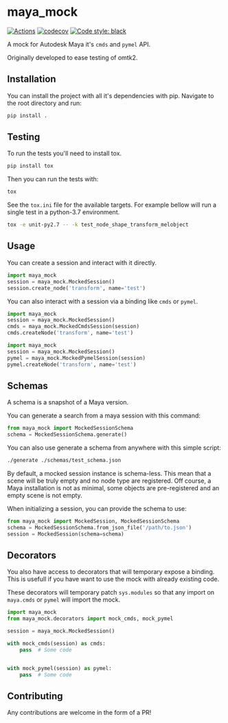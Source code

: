 # maya_mock

[![Actions](https://github.com/renaudll/maya-mock/workflows/tests/badge.svg)](https://github.com/renaudll/maya-mock/actions)
[![codecov](https://codecov.io/gh/renaudll/maya-mock/branch/master/graph/badge.svg)](https://codecov.io/gh/renaudll/maya-mock)
[![Code style: black](https://img.shields.io/badge/code%20style-black-000000.svg)](https://github.com/psf/black)

A mock for Autodesk Maya it's `cmds` and `pymel` API. 

Originally developed to ease testing of omtk2. 

## Installation

You can install the project with all it's dependencies with pip.
Navigate to the root directory and run:

```bash
pip install .
```

## Testing

To run the tests you'll need to install tox.

```bash
pip install tox
```

Then you can run the tests with:

```bash
tox
```

See the `tox.ini` file for the available targets.
For example bellow will run a single test in a python-3.7 environment.

```bash
tox -e unit-py2.7 -- -k test_node_shape_transform_melobject
```

## Usage

You can create a session and interact with it directly.

```python
import maya_mock
session = maya_mock.MockedSession()
session.create_node('transform', name='test')
```

You can also interact with a session via a binding like `cmds` or `pymel`.

```python
import maya_mock
session = maya_mock.MockedSession()
cmds = maya_mock.MockedCmdsSession(session)
cmds.createNode('transform', name='test')
```

```python
import maya_mock
session = maya_mock.MockedSession()
pymel = maya_mock.MockedPymelSession(session)
pymel.createNode('transform', name='test')
```

## Schemas

A schema is a snapshot of a Maya version.

You can generate a search from a maya session with this command:

```python
from maya_mock import MockedSessionSchema
schema = MockedSessionSchema.generate()
```

You can also use generate a schema from anywhere with this simple script:

```bash
./generate ./schemas/test_schema.json
```

By default, a mocked session instance is schema-less.
This mean that a scene will be truly empty and no node type are registered.
Off course, a Maya installation is not as minimal, some objects are pre-registered and an empty scene is not empty.

When initializing a session, you can provide the schema to use:

```python
from maya_mock import MockedSession, MockedSessionSchema
schema = MockedSessionSchema.from_json_file('/path/to.json')
session = MockedSession(schema=schema)
```

## Decorators

You also have access to decorators that will temporary expose a binding.
This is usefull if you have want to use the mock with already existing code.

These decorators will temporary patch `sys.modules` so that any import on  `maya.cmds` or `pymel` will import the mock.

```python
import maya_mock
from maya_mock.decorators import mock_cmds, mock_pymel

session = maya_mock.MockedSession()

with mock_cmds(session) as cmds:
    pass  # Some code


with mock_pymel(session) as pymel:
    pass  # Some code
```

## Contributing

Any contributions are welcome in the form of a PR! 
